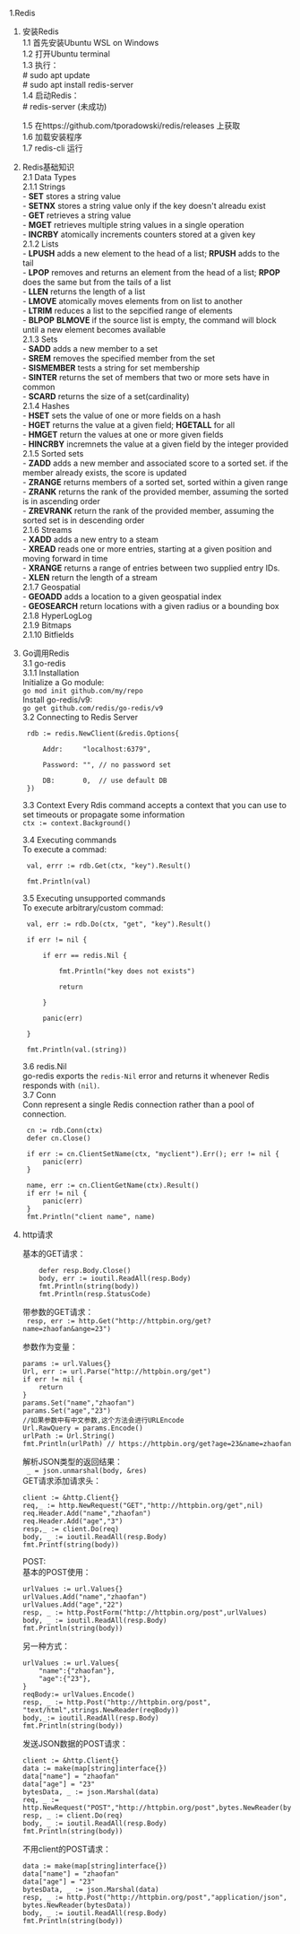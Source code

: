 1.Redis

1. 安装Redis  
    1.1 首先安装Ubuntu WSL on Windows  
    1.2 打开Ubuntu terminal  
    1.3 执行：  
        # sudo apt update  
        # sudo apt install redis-server  
    1.4 启动Redis：  
        # redis-server (未成功)  
    
    1.5 在https://github.com/tporadowski/redis/releases 上获取  
    1.6 加载安装程序  
    1.7 redis-cli 运行  

2. Redis基础知识  
    2.1 Data Types  
        2.1.1 Strings  
            - **SET** stores a string value  
            - **SETNX** stores a string value only if the key doesn't alreadu exist  
            - **GET** retrieves a string value  
            - **MGET** retrieves multiple string values in a single operation  
            - **INCRBY** atomically increments counters stored at a given key  
        2.1.2 Lists  
            - **LPUSH** adds a new element to the head of a list; **RPUSH** adds to the tail  
            - **LPOP** removes and returns an element from the head of a list; **RPOP** does the same but from the tails of a list  
            - **LLEN** returns the length of a list  
            - **LMOVE** atomically moves elements from on list to another  
            - **LTRIM** reduces a list to the sepcified range of elements  
            - **BLPOP** **BLMOVE** if the source list is empty, the command will block until a new element becomes available  
        2.1.3  Sets  
            - **SADD** adds a new member to a set  
            - **SREM** removes the specified member from the set  
            - **SISMEMBER** tests a string for set membership  
            - **SINTER** returns the set of members that two or more sets have in common  
            - **SCARD** returns the size of a set(cardinality)  
        2.1.4  Hashes  
            - **HSET** sets the value of one or more fields on a hash  
            - **HGET** returns the value at a given field; **HGETALL** for all  
            - **HMGET** return the values at one or more given fields  
            - **HINCRBY** incremnets the value at a given field by the integer provided  
        2.1.5 Sorted sets  
            - **ZADD** adds a new member and associated score to a sorted set. if the member already exists, the score is updated  
            - **ZRANGE** returns members of a sorted set, sorted within a given range  
            - **ZRANK** returns the rank of the provided member, assuming the sorted is in ascending order  
            - **ZREVRANK** return the rank of the provided member, assuming the sorted set is in descending order  
        2.1.6 Streams  
            - **XADD** adds a new entry to a steam  
            - **XREAD** reads one or more entries, starting at a given position and moving forward in time  
            - **XRANGE** returns a range of entries between two supplied entry IDs.  
            - **XLEN** return the length of a stream  
        2.1.7 Geospatial  
            - **GEOADD** adds a location to a given geospatial index  
            - **GEOSEARCH** return locations with a given radius or a bounding box        
        2.1.8 HyperLogLog  
        2.1.9 Bitmaps  
        2.1.10 Bitfields  
  
3. Go调用Redis  
    3.1 go-redis  
        3.1.1 Installation  
        Initialize a Go module:  
        ```go mod init github.com/my/repo```  
        Install go-redis/v9:  
        ```go get github.com/redis/go-redis/v9```  
    3.2 Connecting to Redis Server  

        
        rdb := redis.NewClient(&redis.Options{

            Addr:	  "localhost:6379",  

            Password: "", // no password set  

            DB:		  0,  // use default DB  
        })  

 
    3.3 Context
        Every Rdis command accepts a context that you can use to set timeouts or propagate some information  
        ```ctx := context.Background()```  

    3.4 Executing commands  
        To execute a commad:  

        
        val, errr := rdb.Get(ctx, "key").Result()  

        fmt.Println(val)  
        
    3.5 Executing unsupported commands  
        To execute arbitrary/custom commad:  

        
        val, err := rdb.Do(ctx, "get", "key").Result()  

        if err != nil {  

            if err == redis.Nil {  

                fmt.Println("key does not exists")  

                return  

            }  

            panic(err)  

        }  

        fmt.Println(val.(string)) 

          
    3.6 redis.Nil  
        go-redis exports the ```redis-Nil``` error and returns it whenever Redis responds with ```(nil)```.  
    3.7 Conn  
        Conn represent a single Redis connection rather than a pool of connection.

          
        cn := rdb.Conn(ctx)    
        defer cn.Close()    

        if err := cn.ClientSetName(ctx, "myclient").Err(); err != nil {    
            panic(err)  
        }  

        name, err := cn.ClientGetName(ctx).Result()  
        if err != nil {  
            panic(err)  
        }  
        fmt.Println("client name", name)  
            
4. http请求  

    基本的GET请求：

    ``` resp, err := http.Get("http://httpbin.org/get")  
        defer resp.Body.Close()  
        body, err := ioutil.ReadAll(resp.Body)
        fmt.Println(string(body))
        fmt.Println(resp.StatusCode)   
    ```
      
    带参数的GET请求：  
    ``` resp, err := http.Get("http://httpbin.org/get?name=zhaofan&ange=23")```  
        
    参数作为变量：  
    
    ```
    params := url.Values{}
    Url, err := url.Parse("http://httpbin.org/get")
    if err != nil {
        return
    }
    params.Set("name","zhaofan")
    params.Set("age","23")
    //如果参数中有中文参数,这个方法会进行URLEncode
    Url.RawQuery = params.Encode()
    urlPath := Url.String()
    fmt.Println(urlPath) // https://httpbin.org/get?age=23&name=zhaofan
    ```    
    解析JSON类型的返回结果：  
    ``` _ = json.unmarshal(body, &res)```  
    GET请求添加请求头：  

    ```  
    client := &http.Client{}
    req,_ := http.NewRequest("GET","http://httpbin.org/get",nil)
    req.Header.Add("name","zhaofan")
    req.Header.Add("age","3")
    resp,_ := client.Do(req)
    body, _ := ioutil.ReadAll(resp.Body)
    fmt.Printf(string(body))  
    ```  
      
    POST:  
    基本的POST使用：  

    ```  
    urlValues := url.Values{}
    urlValues.Add("name","zhaofan")
    urlValues.Add("age","22")
    resp, _ := http.PostForm("http://httpbin.org/post",urlValues)
    body, _ := ioutil.ReadAll(resp.Body)
    fmt.Println(string(body))  
    ```  
    另一种方式：  
    ```  
    urlValues := url.Values{
        "name":{"zhaofan"},
        "age":{"23"},
    }
    reqBody:= urlValues.Encode()
    resp, _ := http.Post("http://httpbin.org/post", "text/html",strings.NewReader(reqBody))
    body,_:= ioutil.ReadAll(resp.Body)
    fmt.Println(string(body))  
    ```  
      
    发送JSON数据的POST请求：  
    ```  
    client := &http.Client{}
    data := make(map[string]interface{})
    data["name"] = "zhaofan"
    data["age"] = "23"
    bytesData, _ := json.Marshal(data)
    req, _ := http.NewRequest("POST","http://httpbin.org/post",bytes.NewReader(bytesData))
    resp, _ := client.Do(req)
    body, _ := ioutil.ReadAll(resp.Body)
    fmt.Println(string(body))  
    ```  
      
    不用client的POST请求：  
    ```  
    data := make(map[string]interface{})
    data["name"] = "zhaofan"
    data["age"] = "23"
    bytesData, _ := json.Marshal(data)
    resp, _ := http.Post("http://httpbin.org/post","application/json", bytes.NewReader(bytesData))
    body, _ := ioutil.ReadAll(resp.Body)
    fmt.Println(string(body))  
    ```  








            
